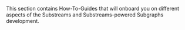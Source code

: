 This section contains How-To-Guides that will onboard you on different aspects of the Substreams and Substreams-powered Subgraphs development.
